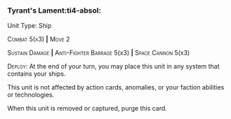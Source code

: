 ### **Tyrant's Lament**:ti4-absol:

Unit Type: Ship

<span style="font-variant:small-caps;">Combat 5(x3)</span> __|__ <span style="font-variant:small-caps;">Move 2</span>

<span style="font-variant:small-caps;">Sustain Damage</span> __|__ <span style="font-variant:small-caps;">Anti-Fighter Barrage</span> 5(x3) __|__ <span style="font-variant:small-caps;">Space Cannon</span> 5(x3)

<span style="font-variant:small-caps;">Deploy</span>: At the end of your turn, you may place this unit in any system that contains your ships.

This unit is not affected by action cards, anomalies, or your faction abilities or technologies.

When this unit is removed or captured, purge this card. 